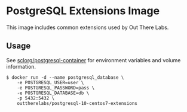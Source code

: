 # PostgreSQL Extensions Image

This image includes common extensions used by Out There Labs.

## Usage

See [sclorg/postgresql-container](https://github.com/sclorg/postgresql-container/tree/generated/10) for environment
variables and volume information.

```shell
$ docker run -d --name postgresql_database \
    -e POSTGRESQL_USER=user \
    -e POSTGRESQL_PASSWORD=pass \
    -e POSTGRESQL_DATABASE=db \
    -p 5432:5432 \
    outtherelabs/postgresql-10-centos7-extensions
```
